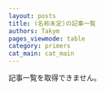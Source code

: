 ```yaml
---
layout: posts
title: (名称未定)の記事一覧
authors: Takym
pages_viewmode: table
category: primers
cat_main: cat_main
---
```

記事一覧を取得できません。
